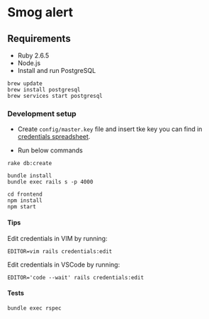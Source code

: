 # Smog alert

## Requirements

* Ruby 2.6.5
* Node.js
* Install and run PostgreSQL

```
brew update
brew install postgresql
brew services start postgresql
```

### Development setup

* Create `config/master.key` file and insert tke key you can find in [credentials spreadsheet](https://docs.google.com/spreadsheets/d/1R73V6AilcW1EOpdyUY6PX7ZH6O1R9vVUI42WHqj2kMI/edit#gid=0).

* Run below commands

```
rake db:create

bundle install
bundle exec rails s -p 4000

cd frontend
npm install
npm start
```

#### Tips

Edit credentials in VIM by running:

`EDITOR=vim rails credentials:edit`

Edit credentials in VSCode by running:

`EDITOR='code --wait' rails credentials:edit`

#### Tests

`bundle exec rspec`
